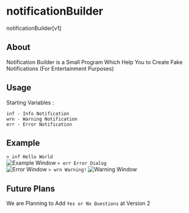 # notificationBuilder
notificationBuilder[v1]
## About
Notification Builder is a Small Program Which Help You to Create Fake Notifications (For Entertainment Purposes)
## Usage
Starting Variables :
```
inf - Info Notification
wrn - Warning Notification
err - Error Notification
```
## Example
`> inf Hello World`     
![Example Window](https://cdn.discordapp.com/attachments/935171913146318941/968584744629575700/unknown.png)
`> err Error Dialog`   
![Error Window](https://cdn.discordapp.com/attachments/935171913146318941/968585197211746375/error.png)
`> wrn Warning!`
![Warning Window](https://cdn.discordapp.com/attachments/935171913146318941/968585638104428584/warning.png)
## Future Plans
We are Planning to Add `Yes or No Questions` at Version 2
